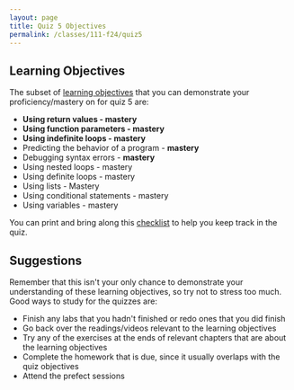 ```yaml
---
layout: page
title: Quiz 5 Objectives
permalink: /classes/111-f24/quiz5
---
```


## Learning Objectives
The subset of [learning objectives](quizzes-overview) that you can demonstrate your proficiency/mastery on for quiz 5 are:

* **Using return values - mastery**
* **Using function parameters - mastery**
* **Using indefinite loops - mastery**
* Predicting the behavior of a program - **mastery**
* Debugging syntax errors - **mastery**
* Using nested loops - mastery
* Using definite loops - mastery
* Using lists - Mastery
* Using conditional statements - mastery
* Using variables - mastery

You can print and bring along this [checklist](https://docs.google.com/document/d/1zKxP9nXcFBeg71Luwt4z_y7LPjqroLToBQWHRCn-u80/edit?usp=sharing) to help you keep track in the quiz.

## Suggestions
Remember that this isn't your only chance to demonstrate your understanding of these learning objectives, so try not to stress too much.
Good ways to study for the quizzes are:
* Finish any labs that you hadn't finished or redo ones that you did finish
* Go back over the readings/videos relevant to the learning objectives
* Try any of the exercises at the ends of relevant chapters that are about the learning objectives
* Complete the homework that is due, since it usually overlaps with the quiz objectives
* Attend the prefect sessions